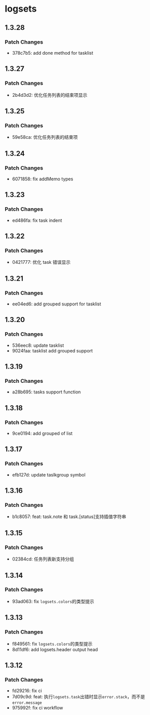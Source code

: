 # logsets

## 1.3.28

### Patch Changes

- 378c7b5: add done method for tasklist

## 1.3.27

### Patch Changes

- 2b4d3d2: 优化任务列表的结束项显示

## 1.3.25

### Patch Changes

- 59e58ca: 优化任务列表的结束项

## 1.3.24

### Patch Changes

- 6071858: fix addMemo types

## 1.3.23

### Patch Changes

- ed486fa: fix task indent

## 1.3.22

### Patch Changes

- 0421777: 优化 task 错误显示

## 1.3.21

### Patch Changes

- ee04ed6: add grouped support for tasklist

## 1.3.20

### Patch Changes

- 536eec8: update tasklist
- 9024faa: tasklist add grouped support

## 1.3.19

### Patch Changes

- a28b695: tasks support function

## 1.3.18

### Patch Changes

- 9ce0194: add grouped of list

## 1.3.17

### Patch Changes

- efb127d: update taslkgroup symbol

## 1.3.16

### Patch Changes

- b1c8057: feat: task.note 和 task.[status]支持插值字符串

## 1.3.15

### Patch Changes

- 02384cd: 任务列表新支持分组

## 1.3.14

### Patch Changes

- 93ad063: fix `logsets.colors`的类型提示

## 1.3.13

### Patch Changes

- f849561: fix `logsets.colors`的类型提示
- 8d11df6: add logsets.header output head

## 1.3.12

### Patch Changes

- fd29216: fix ci
- 7d09c9d: feat: 执行`logsets.task`出错时显示`error.stack`，而不是`error.message`
- 975992f: fix ci workflow
